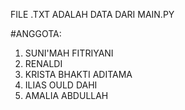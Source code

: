 FILE .TXT ADALAH DATA DARI MAIN.PY

#ANGGOTA:
1. SUNI'MAH FITRIYANI
2. RENALDI
3. KRISTA BHAKTI ADITAMA
4. ILIAS OULD DAHI
5. AMALIA ABDULLAH

